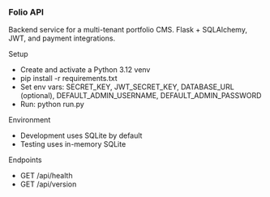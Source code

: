### Folio API

Backend service for a multi-tenant portfolio CMS. Flask + SQLAlchemy, JWT, and payment integrations.

Setup
- Create and activate a Python 3.12 venv
- pip install -r requirements.txt
- Set env vars: SECRET_KEY, JWT_SECRET_KEY, DATABASE_URL (optional), DEFAULT_ADMIN_USERNAME, DEFAULT_ADMIN_PASSWORD
- Run: python run.py

Environment
- Development uses SQLite by default
- Testing uses in-memory SQLite

Endpoints
- GET /api/health
- GET /api/version


